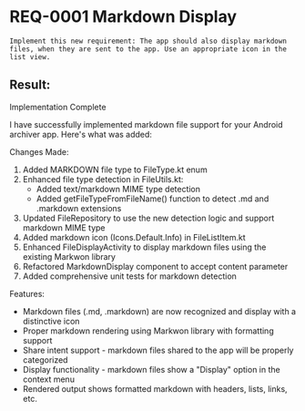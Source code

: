 # REQ-0001 Markdown Display

```
Implement this new requirement: The app should also display markdown files, when they are sent to the app. Use an appropriate icon in the list view.
```

## Result:

Implementation Complete

I have successfully implemented markdown file support for your Android archiver app. Here's what was added:

Changes Made:

1. Added MARKDOWN file type to FileType.kt enum
2. Enhanced file type detection in FileUtils.kt:
   - Added text/markdown MIME type detection
   - Added getFileTypeFromFileName() function to detect .md and .markdown extensions
3. Updated FileRepository to use the new detection logic and support markdown MIME type
4. Added markdown icon (Icons.Default.Info) in FileListItem.kt
5. Enhanced FileDisplayActivity to display markdown files using the existing Markwon library
6. Refactored MarkdownDisplay component to accept content parameter
7. Added comprehensive unit tests for markdown detection

Features:

- Markdown files (.md, .markdown) are now recognized and display with a distinctive icon
- Proper markdown rendering using Markwon library with formatting support
- Share intent support - markdown files shared to the app will be properly categorized
- Display functionality - markdown files show a "Display" option in the context menu
- Rendered output shows formatted markdown with headers, lists, links, etc.
